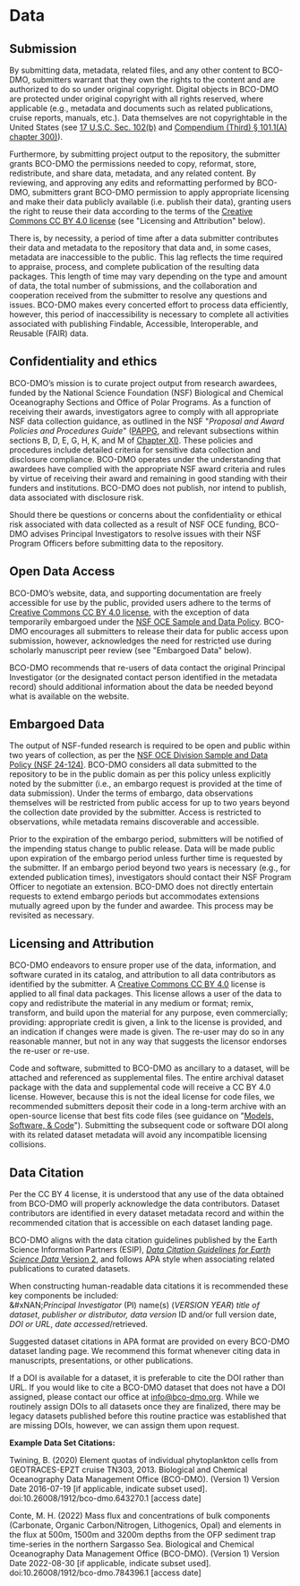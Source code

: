 # Data

## **Submission**&#x20;

By submitting data, metadata, related files, and any other content to BCO-DMO, submitters warrant that they own the rights to the content and are authorized to do so under original copyright. Digital objects in BCO-DMO are protected under original copyright with all rights reserved, where applicable (e.g., metadata and documents such as related publications, cruise reports, manuals, etc.). Data themselves are not copyrightable in the United States (see [17 U.S.C. Sec. 102(b)](https://www.copyright.gov/title17/) and [Compendium (Third) § 101.1(A) chapter 300)](https://www.copyright.gov/comp3/)).

Furthermore, by submitting project output to the repository, the submitter grants BCO-DMO the permissions needed to copy, reformat, store, redistribute, and share data, metadata, and any related content. By reviewing, and approving any edits and reformatting performed by BCO-DMO, submitters grant BCO-DMO permission to apply appropriate licensing and make their data publicly available (i.e. publish their data), granting users the right to reuse their data according to the terms of the [Creative Commons CC BY 4.0 license](https://creativecommons.org/licenses/by/4.0/) (see "Licensing and Attribution" below).

There is, by necessity, a period of time after a data submitter contributes their data and metadata to the repository that data and, in some cases, metadata are inaccessible to the public. This lag reflects the time required to appraise, process, and complete publication of the resulting data packages. This length of time may vary depending on the type and amount of data, the total number of submissions, and the collaboration and cooperation received from the submitter to resolve any questions and issues. BCO-DMO makes every concerted effort to process data efficiently, however, this period of inaccessibility is necessary to complete all activities associated with publishing Findable, Accessible, Interoperable, and Reusable (FAIR) data.&#x20;

## Confidentiality and ethics

BCO-DMO’s mission is to curate project output from research awardees, funded by the National Science Foundation (NSF) Biological and Chemical Oceanography Sections and Office of Polar Programs. As a function of receiving their awards, investigators agree to comply with all appropriate NSF data collection guidance, as outlined in the NSF "_Proposal and Award Policies and Procedures Guide_" ([PAPPG](https://new.nsf.gov/policies/pappg/24-1), and relevant subsections within sections B, D, E, G, H, K, and M of [Chapter XI)](https://new.nsf.gov/policies/pappg/24-1/ch-11-other-post-award-requirements). These policies and procedures include detailed criteria for sensitive data collection and disclosure compliance. BCO-DMO operates under the understanding that awardees have complied with the appropriate NSF award criteria and rules by virtue of receiving their award and remaining in good standing with their funders and institutions. BCO-DMO does not publish, nor intend to publish, data associated with disclosure risk.&#x20;

Should there be questions or concerns about the confidentiality or ethical risk associated with data collected as a result of NSF OCE funding, BCO-DMO advises Principal Investigators to resolve issues with their NSF Program Officers before submitting data to the repository.&#x20;

## **Open Data Access**

BCO-DMO’s website, data, and supporting documentation are freely accessible for use by the public, provided users adhere to the terms of [Creative Commons CC BY 4.0 license](https://creativecommons.org/licenses/by/4.0/), with the exception of data temporarily embargoed under the [NSF OCE Sample and Data Policy](https://www.nsf.gov/pubs/2024/nsf24124/nsf24124.jsp). BCO-DMO encourages all submitters to release their data for public access upon submission, however, acknowledges the need for restricted use during scholarly manuscript peer review (see "Embargoed Data" below).

BCO-DMO recommends that re-users of data contact the original Principal Investigator (or the designated contact person identified in the metadata record) should additional information about the data be needed beyond what is available on the website.&#x20;

## **Embargoed Data**

The output of NSF-funded research is required to be open and public within two years of collection, as per the [NSF OCE Division Sample and Data Policy (NSF 24-124)](https://www.nsf.gov/pubs/2024/nsf24124/nsf24124.jsp). BCO-DMO considers all data submitted to the repository to be in the public domain as per this policy unless explicitly noted by the submitter (i.e., an embargo request is provided at the time of data submission). Under the terms of embargo, data observations themselves will be restricted from public access for up to two years beyond the collection date provided by the submitter. Access is restricted to observations, while metadata remains discoverable and accessible.&#x20;

Prior to the expiration of the embargo period, submitters will be notified of the impending status change to public release. Data will be made public upon expiration of the embargo period unless further time is requested by the submitter. If an embargo period beyond two years is necessary (e.g., for extended publication times), investigators should contact their NSF Program Officer to negotiate an extension. BCO-DMO does not directly entertain requests to extend embargo periods but accommodates extensions mutually agreed upon by the funder and awardee. This process may be revisited as necessary.

## **Licensing and Attribution**

BCO-DMO endeavors to ensure proper use of the data, information, and software curated in its catalog, and attribution to all data contributors as identified by the submitter. A [Creative Commons CC BY 4.0](https://creativecommons.org/licenses/by/4.0/) license is applied to all final data packages. This license allows a user of the data to copy and redistribute the material in any medium or format; remix, transform, and build upon the material for any purpose, even commercially; providing: appropriate credit is given, a link to the license is provided, and an indication if changes were made is given. The re-user may do so in any reasonable manner, but not in any way that suggests the licensor endorses the re-user or re-use.

Code and software, submitted to BCO-DMO as ancillary to a dataset, will be attached and referenced as supplemental files. The entire archival dataset package with the data and supplemental code will receive a CC BY 4.0 license. However, because this is not the ideal license for code files, we recommended submitters deposit their code in a long-term archive with an open-source license that best fits code files (see guidance on "[Models, Software, & Code](https://guide.bco-dmo.org/prepare/software-and-code)"). Submitting the subsequent code or software DOI along with its related dataset metadata will avoid any incompatible licensing collisions.&#x20;

## Data Citation

Per the CC BY 4 license, it is understood that any use of the data obtained from BCO-DMO will properly acknowledge the data contributors. Dataset contributors are identified in every dataset metadata record and within the recommended citation that is accessible on each dataset landing page.

BCO-DMO aligns with the data citation guidelines published by the Earth Science Information Partners (ESIP), [_Data Citation Guidelines for Earth Science Data_ Version 2](https://doi.org/10.6084/m9.figshare.8441816), and follows APA style when associating related publications to curated datasets.

When constructing human-readable data citations it is recommended these key components be included:\
&#xNAN;_&#x50;rincipal Investigator_ (PI) name(s) (_VERSION YEAR_) _title of dataset_, _publisher or distributor, data version_ ID and/or full version date, _DOI or URL_, _date accessed_/retrieved.

Suggested dataset citations in APA format are provided on every BCO-DMO dataset landing page. We recommend this format whenever citing data in manuscripts, presentations, or other publications.

If a DOI is available for a dataset, it is preferable to cite the DOI rather than URL. If you would like to cite a BCO-DMO dataset that does not have a DOI assigned, please contact our office at [info@bco-dmo.org](mailto:info@bco-dmo.org). While we routinely assign DOIs to all datasets once they are finalized, there may be legacy datasets published before this routine practice was established that are missing DOIs, however, we can assign them upon request.

**Example Data Set Citations:**

Twining, B. (2020) Element quotas of individual phytoplankton cells from GEOTRACES-EPZT cruise TN303, 2013. Biological and Chemical Oceanography Data Management Office (BCO-DMO). (Version 1) Version Date 2016-07-19 \[if applicable, indicate subset used]. doi:10.26008/1912/bco-dmo.643270.1 \[access date]

Conte, M. H. (2022) Mass flux and concentrations of bulk components (Carbonate, Organic Carbon/Nitrogen, Lithogenics, Opal) and elements in the flux at 500m, 1500m and 3200m depths from the OFP sediment trap time-series in the northern Sargasso Sea. Biological and Chemical Oceanography Data Management Office (BCO-DMO). (Version 1) Version Date 2022-08-30 \[if applicable, indicate subset used]. doi:10.26008/1912/bco-dmo.784396.1 \[access date]

